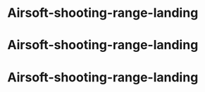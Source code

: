 ﻿# Airsoft-shooting-range-landing
# Airsoft-shooting-range-landing
# Airsoft-shooting-range-landing
